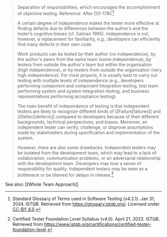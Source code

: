 > Separation of responsibilities, which encourages the accomplishment of objective testing. Reference: After DO-178C[^2]
> 

> A certain degree of independence makes the tester more effective at finding defects due to differences between the author’s and the tester’s cognitive biases (cf. Salman 1995). Independence is not, however, a replacement for familiarity, e.g., developers can efficiently find many defects in their own code.
> 
> Work products can be tested by their author (no independence), by the author's peers from the same team (some independence), by testers from outside the author's team but within the organisation (high independence), or by testers from outside the organisation (very high independence). For most projects, it is usually best to carry out testing with multiple levels of independence (e.g., developers performing component and component integration testing, test team performing system and system integration testing, and business representatives performing acceptance testing).
> 
> The main benefit of independence of testing is that independent testers are likely to recognize different kinds of [[Failure|failures]] and [[Defect|defects]] compared to developers because of their different backgrounds, technical perspectives, and biases. Moreover, an independent tester can verify, challenge, or disprove assumptions made by stakeholders during specification and implementation of the system.
> 
> However, there are also some drawbacks. Independent testers may be isolated from the development team, which may lead to a lack of collaboration, communication problems, or an adversarial relationship with the development team. Developers may lose a sense of responsibility for quality. Independent testers may be seen as a bottleneck or be blamed for delays in release.[^1]

See also: [[Whole Team Approach]]

[^1]: Certified Tester Foundation Level Syllabus (v4.0). April 21, 2023. ISTQB. Retrieved from https://www.istqb.org/certifications/certified-tester-foundation-level.

[^2]: Standard Glossary of Terms used in Software Testing (v4.2.1). Jan 31, 2024. ISTQB. Retrieved from https://glossary.istqb.org/. Licensed under [CC-BY 4.0](https://creativecommons.org/licenses/by/4.0/).